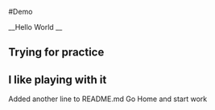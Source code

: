 #Demo

__Hello World __ 

## Trying for practice
## I like playing with it

Added another line to README.md
Go Home and start work
